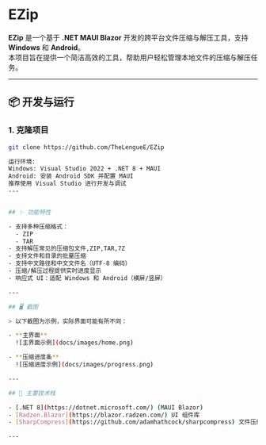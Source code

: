 ﻿# EZip

**EZip** 是一个基于 **.NET MAUI Blazor** 开发的跨平台文件压缩与解压工具，支持 **Windows** 和 **Android**。  
本项目旨在提供一个简洁高效的工具，帮助用户轻松管理本地文件的压缩与解压任务。

---

## 📦 开发与运行

### 1. 克隆项目

```bash
git clone https://github.com/TheLengueE/EZip

运行环境:
Windows: Visual Studio 2022 + .NET 8 + MAUI
Android: 安装 Android SDK 并配置 MAUI
推荐使用 Visual Studio 进行开发与调试
---


## ✨ 功能特性

- 支持多种压缩格式：
  - ZIP
  - TAR
- 支持解压常见的压缩包文件,ZIP,TAR,7Z
- 支持文件和目录的批量压缩
- 支持中文路径和中文文件名（UTF-8 编码）
- 压缩/解压过程提供实时进度显示
- 响应式 UI：适配 Windows 和 Android（横屏/竖屏）

---

## 🖥️ 截图

> 以下截图为示例，实际界面可能有所不同：

- **主界面**
  ![主界面示例](docs/images/home.png)

- **压缩进度条**
  ![压缩进度示例](docs/images/progress.png)

---

## 🔧 主要技术栈

- [.NET 8](https://dotnet.microsoft.com/) (MAUI Blazor)
- [Radzen.Blazor](https://blazor.radzen.com/) UI 组件库
- [SharpCompress](https://github.com/adamhathcock/sharpcompress) 文件压缩/解压库

---


